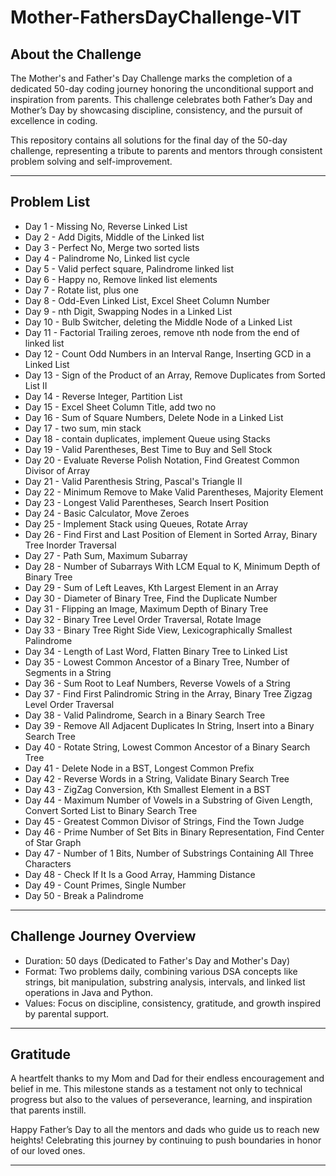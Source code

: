 # Mother-FathersDayChallenge-VIT

## About the Challenge

The Mother's and Father's Day Challenge marks the completion of a dedicated 50-day coding journey honoring the unconditional support and inspiration from parents. This challenge celebrates both Father’s Day and Mother’s Day by showcasing discipline, consistency, and the pursuit of excellence in coding.

This repository contains all solutions for the final day of the 50-day challenge, representing a tribute to parents and mentors through consistent problem solving and self-improvement.

---

## Problem List

- Day 1 - Missing No, Reverse Linked List  
- Day 2 - Add Digits, Middle of the Linked list  
- Day 3 - Perfect No, Merge two sorted lists  
- Day 4 - Palindrome No, Linked list cycle  
- Day 5 - Valid perfect square, Palindrome linked list  
- Day 6 - Happy no, Remove linked list elements  
- Day 7 - Rotate list, plus one  
- Day 8 - Odd-Even Linked List, Excel Sheet Column Number  
- Day 9 - nth Digit, Swapping Nodes in a Linked List  
- Day 10 - Bulb Switcher, deleting the Middle Node of a Linked List  
- Day 11 - Factorial Trailing zeroes, remove nth node from the end of linked list  
- Day 12 - Count Odd Numbers in an Interval Range, Inserting GCD in a Linked List  
- Day 13 - Sign of the Product of an Array, Remove Duplicates from Sorted List II
- Day 14 - Reverse Integer, Partition List  
- Day 15 - Excel Sheet Column Title, add two no  
- Day 16 - Sum of Square Numbers, Delete Node in a Linked List  
- Day 17 - two sum, min stack  
- Day 18 - contain duplicates, implement Queue using Stacks  
- Day 19 - Valid Parentheses, Best Time to Buy and Sell Stock  
- Day 20 - Evaluate Reverse Polish Notation, Find Greatest Common Divisor of Array  
- Day 21 - Valid Parenthesis String, Pascal's Triangle II  
- Day 22 - Minimum Remove to Make Valid Parentheses, Majority Element  
- Day 23 - Longest Valid Parentheses, Search Insert Position  
- Day 24 - Basic Calculator, Move Zeroes  
- Day 25 - Implement Stack using Queues, Rotate Array  
- Day 26 - Find First and Last Position of Element in Sorted Array, Binary Tree Inorder Traversal  
- Day 27 - Path Sum, Maximum Subarray  
- Day 28 - Number of Subarrays With LCM Equal to K, Minimum Depth of Binary Tree  
- Day 29 - Sum of Left Leaves, Kth Largest Element in an Array  
- Day 30 - Diameter of Binary Tree, Find the Duplicate Number  
- Day 31 - Flipping an Image, Maximum Depth of Binary Tree  
- Day 32 - Binary Tree Level Order Traversal, Rotate Image  
- Day 33 - Binary Tree Right Side View, Lexicographically Smallest Palindrome  
- Day 34 - Length of Last Word, Flatten Binary Tree to Linked List  
- Day 35 - Lowest Common Ancestor of a Binary Tree, Number of Segments in a String  
- Day 36 - Sum Root to Leaf Numbers, Reverse Vowels of a String  
- Day 37 - Find First Palindromic String in the Array, Binary Tree Zigzag Level Order Traversal  
- Day 38 - Valid Palindrome, Search in a Binary Search Tree  
- Day 39 - Remove All Adjacent Duplicates In String, Insert into a Binary Search Tree  
- Day 40 - Rotate String, Lowest Common Ancestor of a Binary Search Tree  
- Day 41 - Delete Node in a BST, Longest Common Prefix  
- Day 42 - Reverse Words in a String, Validate Binary Search Tree  
- Day 43 - ZigZag Conversion, Kth Smallest Element in a BST  
- Day 44 - Maximum Number of Vowels in a Substring of Given Length, Convert Sorted List to Binary Search Tree  
- Day 45 - Greatest Common Divisor of Strings, Find the Town Judge  
- Day 46 - Prime Number of Set Bits in Binary Representation, Find Center of Star Graph  
- Day 47 - Number of 1 Bits, Number of Substrings Containing All Three Characters  
- Day 48 - Check If It Is a Good Array, Hamming Distance  
- Day 49 - Count Primes, Single Number  
- Day 50 - Break a Palindrome

---

## Challenge Journey Overview

- Duration: 50 days (Dedicated to Father's Day and Mother's Day)  
- Format: Two problems daily, combining various DSA concepts like strings, bit manipulation, substring analysis, intervals, and linked list operations in Java and Python.  
- Values: Focus on discipline, consistency, gratitude, and growth inspired by parental support.  

---

## Gratitude

A heartfelt thanks to my Mom and Dad for their endless encouragement and belief in me. This milestone stands as a testament not only to technical progress but also to the values of perseverance, learning, and inspiration that parents instill.

Happy Father’s Day to all the mentors and dads who guide us to reach new heights! Celebrating this journey by continuing to push boundaries in honor of our loved ones.

---
